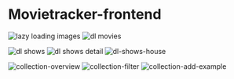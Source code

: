 # Movietracker-frontend


![lazy loading images](https://media.giphy.com/media/VbyRnlifzthMOQ6h2j/giphy.gif) ![dl movies](https://media.giphy.com/media/IciueVTEN7IsDyly5j/giphy.gif) 

![dl shows](https://media.giphy.com/media/Y3wjYbSVJhJSWPkw1J/giphy.gif) ![dl shows detail](https://media.giphy.com/media/JmOWoSHLyITcNTJm1a/giphy.gif) ![dl-shows-house](https://media.giphy.com/media/Qakruk8imaP6NFxnpf/giphy.gif)

![collection-overview](https://media.giphy.com/media/dzCmi9PqA6Bf3Vj24L/giphy.gif) ![collection-filter](https://media.giphy.com/media/h1oUfnkGzqNGJYjvCY/giphy.gif) ![collection-add-example](https://media.giphy.com/media/cjykHOKy1eOqA6T10Q/giphy.gif)




